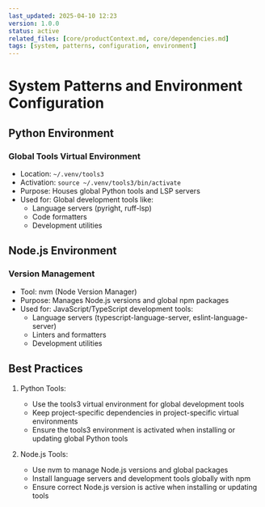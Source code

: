```yaml
---
last_updated: 2025-04-10 12:23
version: 1.0.0
status: active
related_files: [core/productContext.md, core/dependencies.md]
tags: [system, patterns, configuration, environment]
---
```


# System Patterns and Environment Configuration

## Python Environment

### Global Tools Virtual Environment
- Location: `~/.venv/tools3`
- Activation: `source ~/.venv/tools3/bin/activate`
- Purpose: Houses global Python tools and LSP servers
- Used for: Global development tools like:
  - Language servers (pyright, ruff-lsp)
  - Code formatters
  - Development utilities

## Node.js Environment

### Version Management
- Tool: nvm (Node Version Manager)
- Purpose: Manages Node.js versions and global npm packages
- Used for: JavaScript/TypeScript development tools:
  - Language servers (typescript-language-server, eslint-language-server)
  - Linters and formatters
  - Development utilities

## Best Practices
1. Python Tools:
   - Use the tools3 virtual environment for global development tools
   - Keep project-specific dependencies in project-specific virtual environments
   - Ensure the tools3 environment is activated when installing or updating global Python tools

2. Node.js Tools:
   - Use nvm to manage Node.js versions and global packages
   - Install language servers and development tools globally with npm
   - Ensure correct Node.js version is active when installing or updating tools
